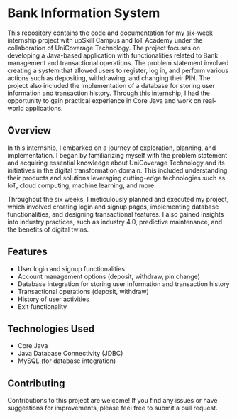 # Bank Information System

This repository contains the code and documentation for my six-week internship project with upSkill Campus and IoT Academy under the collaboration of UniCoverage Technology. The project focuses on developing a Java-based application with functionalities related to Bank management and transactional operations. The problem statement involved creating a system that allowed users to register, log in, and perform various actions such as depositing, withdrawing, and changing their PIN. The project also included the implementation of a database for storing user information and transaction history. Through this internship, I had the opportunity to gain practical experience in Core Java and work on real-world applications.

## Overview

In this internship, I embarked on a journey of exploration, planning, and implementation. I began by familiarizing myself with the problem statement and acquiring essential knowledge about UniCoverage Technology and its initiatives in the digital transformation domain. This included understanding their products and solutions leveraging cutting-edge technologies such as IoT, cloud computing, machine learning, and more.

Throughout the six weeks, I meticulously planned and executed my project, which involved creating login and signup pages, implementing database functionalities, and designing transactional features. I also gained insights into industry practices, such as industry 4.0, predictive maintenance, and the benefits of digital twins.

## Features

- User login and signup functionalities
- Account management options (deposit, withdraw, pin change)
- Database integration for storing user information and transaction history
- Transactional operations (deposit, withdraw)
- History of user activities
- Exit functionality

## Technologies Used

- Core Java
- Java Database Connectivity (JDBC)
- MySQL (for database integration)

## Contributing

Contributions to this project are welcome! If you find any issues or have suggestions for improvements, please feel free to submit a pull request.

